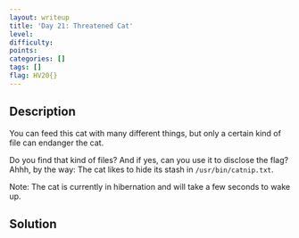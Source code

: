 ```yaml
---
layout: writeup
title: 'Day 21: Threatened Cat'
level:
difficulty:
points:
categories: []
tags: []
flag: HV20{}
---
```

## Description

You can feed this cat with many different things, but only a certain
kind of file can endanger the cat.

Do you find that kind of files? And if yes, can you use it to disclose
the flag? Ahhh, by the way: The cat likes to hide its stash in
`/usr/bin/catnip.txt`.

Note: The cat is currently in hibernation and will take a few seconds to
wake up.

## Solution

